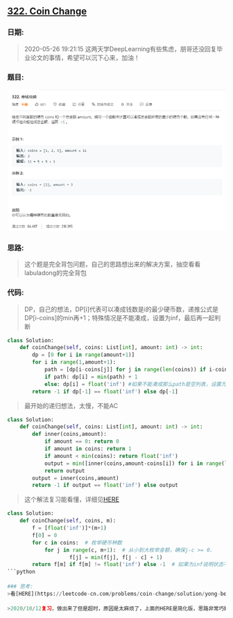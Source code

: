 ## [322. Coin Change](https://leetcode-cn.com/problems/Coin-Change)
### 日期:
>2020-05-26 19:21:15 这两天学DeepLearning有些焦虑，朋哥还没回复毕业论文的事情，希望可以沉下心来，加油！
### 题目:
![text](https://github.com/zjuzhfbloodz/LeetCode/blob/master/questions/0322.png?raw=true)
### 思路:
>这个题是完全背包问题，自己的思路想出来的解决方案，抽空看看labuladong的完全背包
### 代码:

> DP，自己的想法，DP[i]代表可以凑成钱数是i的最少硬币数，递推公式是DP[i-coins]的min再+1；特殊情况是不能凑成，设置为inf，最后再一起判断
```python
class Solution:
    def coinChange(self, coins: List[int], amount: int) -> int:
        dp = [0 for i in range(amount+1)]
        for i in range(1,amount+1):
            path = [dp[i-coins[j]] for j in range(len(coins)) if i-coins[j] >= 0]
            if path: dp[i] = min(path) + 1
            else: dp[i] = float('inf') #如果不能凑成那么path是空列表，设置为inf
        return -1 if dp[-1] == float('inf') else dp[-1]
```
> 最开始的递归想法，太慢，不能AC
```python
class Solution:
    def coinChange(self, coins: List[int], amount: int) -> int:
        def inner(coins,amount):
            if amount == 0: return 0
            if amount in coins: return 1
            if amount < min(coins): return float('inf')
            output = min([inner(coins,amount-coins[i]) for i in range(len(coins)) if amount-coins[i]>=0]) + 1
            return output
        output = inner(coins,amount)
        return -1 if output == float('inf') else output
```
> 这个解法复习能看懂，详细见[HERE](https://leetcode-cn.com/problems/coin-change/solution/yong-bei-bao-wen-ti-si-xiang-lai-li-jie-ying-bi-zh/)
```python
class Solution:
    def coinChange(self, coins, m):
        f = [float('inf')]*(m+1)
        f[0] = 0
        for c in coins:  # 枚举硬币种数
            for j in range(c, m+1):  # 从小到大枚举金额，确保j-c >= 0.
                    f[j] = min(f[j], f[j - c] + 1)
        return f[m] if f[m] != float('inf') else -1  # 如果为inf说明状态不可达，返回-1即可。
```python

### 思考:
>看[HERE](https://leetcode-cn.com/problems/coin-change/solution/yong-bei-bao-wen-ti-si-xiang-lai-li-jie-ying-bi-zh/)，讲明白了为什么01背包问题降维要逆序；同时和这个题目做了比较

>2020/10/12复习，做出来了但是超时，原因是太麻烦了，上面的HERE是简化版，思路非常巧妙，多思考！
